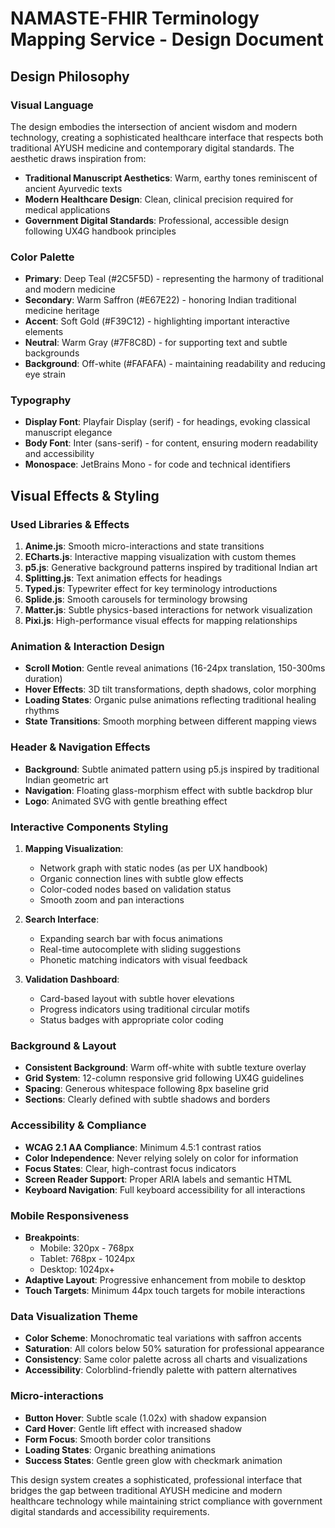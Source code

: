 # NAMASTE-FHIR Terminology Mapping Service - Design Document

## Design Philosophy

### Visual Language
The design embodies the intersection of ancient wisdom and modern technology, creating a sophisticated healthcare interface that respects both traditional AYUSH medicine and contemporary digital standards. The aesthetic draws inspiration from:
- **Traditional Manuscript Aesthetics**: Warm, earthy tones reminiscent of ancient Ayurvedic texts
- **Modern Healthcare Design**: Clean, clinical precision required for medical applications
- **Government Digital Standards**: Professional, accessible design following UX4G handbook principles

### Color Palette
- **Primary**: Deep Teal (#2C5F5D) - representing the harmony of traditional and modern medicine
- **Secondary**: Warm Saffron (#E67E22) - honoring Indian traditional medicine heritage
- **Accent**: Soft Gold (#F39C12) - highlighting important interactive elements
- **Neutral**: Warm Gray (#7F8C8D) - for supporting text and subtle backgrounds
- **Background**: Off-white (#FAFAFA) - maintaining readability and reducing eye strain

### Typography
- **Display Font**: Playfair Display (serif) - for headings, evoking classical manuscript elegance
- **Body Font**: Inter (sans-serif) - for content, ensuring modern readability and accessibility
- **Monospace**: JetBrains Mono - for code and technical identifiers

## Visual Effects & Styling

### Used Libraries & Effects
1. **Anime.js**: Smooth micro-interactions and state transitions
2. **ECharts.js**: Interactive mapping visualization with custom themes
3. **p5.js**: Generative background patterns inspired by traditional Indian art
4. **Splitting.js**: Text animation effects for headings
5. **Typed.js**: Typewriter effect for key terminology introductions
6. **Splide.js**: Smooth carousels for terminology browsing
7. **Matter.js**: Subtle physics-based interactions for network visualization
8. **Pixi.js**: High-performance visual effects for mapping relationships

### Animation & Interaction Design
- **Scroll Motion**: Gentle reveal animations (16-24px translation, 150-300ms duration)
- **Hover Effects**: 3D tilt transformations, depth shadows, color morphing
- **Loading States**: Organic pulse animations reflecting traditional healing rhythms
- **State Transitions**: Smooth morphing between different mapping views

### Header & Navigation Effects
- **Background**: Subtle animated pattern using p5.js inspired by traditional Indian geometric art
- **Navigation**: Floating glass-morphism effect with subtle backdrop blur
- **Logo**: Animated SVG with gentle breathing effect

### Interactive Components Styling
1. **Mapping Visualization**:
   - Network graph with static nodes (as per UX handbook)
   - Organic connection lines with subtle glow effects
   - Color-coded nodes based on validation status
   - Smooth zoom and pan interactions

2. **Search Interface**:
   - Expanding search bar with focus animations
   - Real-time autocomplete with sliding suggestions
   - Phonetic matching indicators with visual feedback

3. **Validation Dashboard**:
   - Card-based layout with subtle hover elevations
   - Progress indicators using traditional circular motifs
   - Status badges with appropriate color coding

### Background & Layout
- **Consistent Background**: Warm off-white with subtle texture overlay
- **Grid System**: 12-column responsive grid following UX4G guidelines
- **Spacing**: Generous whitespace following 8px baseline grid
- **Sections**: Clearly defined with subtle shadows and borders

### Accessibility & Compliance
- **WCAG 2.1 AA Compliance**: Minimum 4.5:1 contrast ratios
- **Color Independence**: Never relying solely on color for information
- **Focus States**: Clear, high-contrast focus indicators
- **Screen Reader Support**: Proper ARIA labels and semantic HTML
- **Keyboard Navigation**: Full keyboard accessibility for all interactions

### Mobile Responsiveness
- **Breakpoints**: 
  - Mobile: 320px - 768px
  - Tablet: 768px - 1024px  
  - Desktop: 1024px+
- **Adaptive Layout**: Progressive enhancement from mobile to desktop
- **Touch Targets**: Minimum 44px touch targets for mobile interactions

### Data Visualization Theme
- **Color Scheme**: Monochromatic teal variations with saffron accents
- **Saturation**: All colors below 50% saturation for professional appearance
- **Consistency**: Same color palette across all charts and visualizations
- **Accessibility**: Colorblind-friendly palette with pattern alternatives

### Micro-interactions
- **Button Hover**: Subtle scale (1.02x) with shadow expansion
- **Card Hover**: Gentle lift effect with increased shadow
- **Form Focus**: Smooth border color transitions
- **Loading States**: Organic breathing animations
- **Success States**: Gentle green glow with checkmark animation

This design system creates a sophisticated, professional interface that bridges the gap between traditional AYUSH medicine and modern healthcare technology while maintaining strict compliance with government digital standards and accessibility requirements.